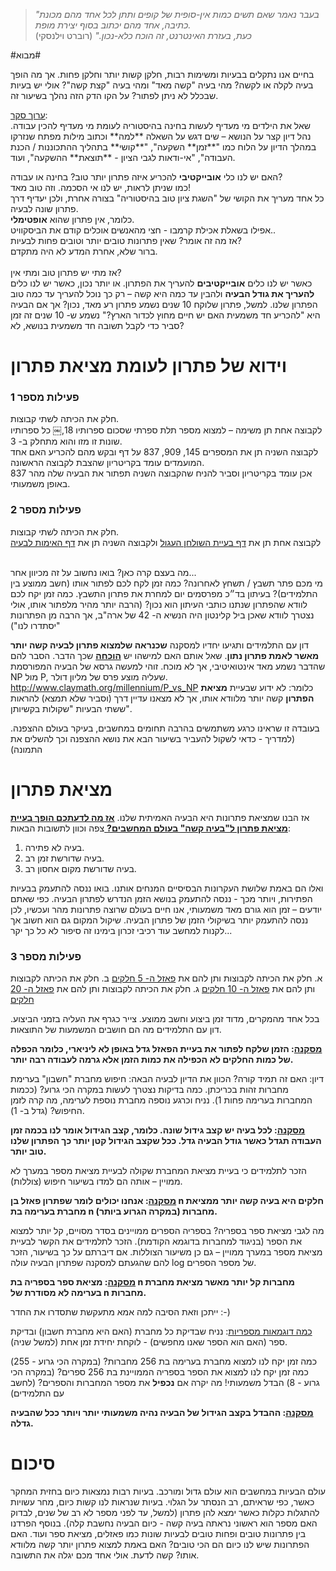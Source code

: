 > *"בעבר נאמר שאם תשים כמות אין-סופית של קופים ותתן לכל אחד מהם מכונת כתיבה, אחד מהם יכתוב בסוף
יצירת מופת. <br>
כעת, בעזרת האינטרנט, זה הוכח כלא-נכון."* (רוברט וילנסקי)

#מבוא#

בחיים אנו נתקלים בבעיות ומשימות רבות, חלקן קשות יותר וחלקן פחות. אך מה הופך בעיה לקלה או לקשה? מהי בעיה "קשה מאד" ומהי בעיה "קצת קשה"? אולי יש בעיות שבכלל לא ניתן לפתור?
על הקו הדק הזה נהלך בשיעור זה.

<u>
ערוך סקר</u>:
<br>
שאל את הילדים מי מעדיף לעשות בחינה בהיסטוריה לעומת מי מעדיף להכין עבודה. נהל דיון קצר על הנושא – שים דגש על השאלה **למה** וכתוב מילות מפתח שנזרקו במהלך הדיון על הלוח כמו "**זמן** השקעה", "**קושי** בתהליך ההתכוננות / הכנת העבודה", "אי-ודאות לגבי הציון - **תוצאת** ההשקעה", ועוד.

האם יש לנו כלי **אובייקטיבי** להכריע איזה פתרון יותר טוב? בחינה או עבודה?
<br>
 כמו שניתן לראות, יש לנו אי הסכמה. וזה טוב מאד!
<br>
 כל אחד מעריך את הקושי של "השגת ציון טוב בהיסטוריה" בצורה אחרת, ולכן יעדיף דרך פתרון שונה לבעיה.
<br>
 כלומר, אין פתרון שהוא **אופטימלי**.
<br>
אפילו בשאלת אכילת קרמבו - חצי מהאנשים אוכלים קודם את הביסקוויט..
<br>
אז מה זה אומר? שאין פתרונות טובים יותר וטובים פחות לבעיות?
<br>
ברור שלא, אחרת המדע לא היה מתקדם.
<br><br>
אז מתי יש פתרון טוב ומתי אין?
<br>
כאשר יש לנו כלים **אובייקטיבים** להעריך את הפתרון. או יותר נכון, כאשר יש לנו כלים **להעריך את גודל הבעיה** ולהבין עד כמה היא קשה – רק כך נוכל להעריך עד כמה טוב הפתרון שלנו.
למשל, פתרון שלוקח 10 שנים נשמע פתרון רע מאד, נכון? אך אם הבעיה היא "להכריע חד משמעית האם יש חיים מחוץ לכדור הארץ?" נשמע ש- 10 שנים זה זמן סביר כדי לקבל תשובה חד משמעית בנושא, לא?

# וידוא של פתרון לעומת מציאת פתרון #
### פעילות מספר 1 ###

חלק את הכיתה לשתי קבוצות.
<br>
 לקבוצה אחת תן משימה – למצוא מספר תלת ספרתי שסכום ספרותיו 18,￼
 כל ספרותיו שונות זו מזו והוא מתחלק ב- 3.
<br>
 לקבוצה השניה תן את המספרים 145, 909, 837 על דף ובקש מהם להכריע האם אחד המועמדים עומד בקריטריון
 שהצבת לקבוצה הראשונה.
<br>
 837 אכן עומד בקריטריון וסביר להניח שהקבוצה השניה תפתור את הבעיה שלה מהר באופן משמעותי.

### פעילות מספר 2 ###

חלק את הכיתה לשתי קבוצות.
<br>
לקבוצה אחת תן את
[דף בעיית השולחן העגול](appendix-a.html "")
 ולקבוצה השניה תן את
[דף האימות לבעיה](appendix-b.html "")

<br>
מה בעצם קרה כאן? בואו נחשוב על זה מכיוון אחר...
<br>
מי מכם פתר תשבץ / תשחץ לאחרונה?
כמה זמן לקח לכם לפתור אותו (חשב ממוצע בין התלמידים)?
  בעיתון בד״כ מפרסמים יום למחרת את פתרון התשבץ.
 כמה זמן יקח לכם לוודא שהפתרון שנתנו כותבי העיתון הוא נכון? (הרבה יותר מהיר מלפתור אותו, אולי נצטרך לוודא שאכן ביל קלינטון היה הנשיא ה- 42 של ארה"ב, אך הרבה מן הפתרונות "יסתדרו לנו")

 דון עם התלמידים ותגיעו יחדיו למסקנה **שכנראה שלמצוא פתרון לבעיה קשה יותר מאשר לאמת פתרון נתון**.
 שאל אותם האם למישהו יש <u>**הוכחה**</u> שכך הדבר.
 הסבר להם שהדבר נשמע מאד אינטואיטיבי, אך לא מוכח.
 זוהי למעשה גרסא של הבעיה המפורסמת NP מול P, שעליה מוצע פרס של מליון דולר.
http://www.claymath.org/millennium/P_vs_NP
כלומר: לא ידוע שבעיית **מציאת הפתרון** קשה יותר מלוודא אותו,
אך לא מצאנו עדיין דרך (וסביר שלא תמצא) להראות ששתי הבעיות "שקולות בקשיותן".

  בעובדה זו שראינו כרגע משתמשים בהרבה תחומים במחשבים, בעיקר בעולם ההצפנה.
(למדריך - כדאי לשקול להעביר בשיעור הבא את נושא ההצפנה וכך להשלים את התמונה)
# מציאת פתרון #

  אז הבנו שמציאת פתרונות היא הבעיה האמיתית שלנו.
<u>
    **אז מה לדעתכם הופך בעיית מציאת פתרון ל"בעיה קשה" בעולם המחשבים?**
</u>
צפה וכוון לתשובות הבאות:

1. בעיה לא פתירה.
2. בעיה שדורשת זמן רב.
3. בעיה שדורשת מקום אחסון רב.

ואלו הם באמת שלושת העקרונות הבסיסיים המנחים אותנו.
בואו ננסה להתעמק בבעיות הפתירות, ויותר מכך - ננסה להתעמק בנושא הזמן הנדרש לפתרון הבעיה.
כפי שאתם יודעים – זמן הוא גורם מאד משמעותי, אנו חיים בעולם שרוצה פתרונות מהר ועכשיו, לכן ננסה להתעמק יותר בשיקולי הזמן של פתרון הבעיה. שיקול המקום גם הוא חשוב אך לקנות למחשב עוד רכיבי זכרון בימינו זה סיפור לא כל כך יקר...

### פעילות מספר 3 ###

א. חלק את הכיתה לקבוצות ותן להם את
[פאזל ה- 5 חלקים](appendix-c.html "")
ב. חלק את הכיתה לקבוצות ותן להם את
[פאזל ה- 10 חלקים](appendix-d.html "")
ג. חלק את הכיתה לקבוצות ותן להם את
[פאזל ה- 20 חלקים](appendix-e.html "")

  בכל אחד מהמקרים, מדוד זמן ביצוע וחשב ממוצע.
צייר כגרף את העליה בזמני הביצוע. דון עם התלמידים מה הם חושבים המשמעות של התוצאות.

**<u>מסקנה</u>: הזמן שלקח לפתור את בעיית הפאזל גדל באופן לא ליניארי,
כלומר הכפלה של כמות החלקים לא הכפילה את כמות הזמן אלא גרמה לעבודה רבה יותר.**

דיון: האם זה תמיד קורה?
הכוון את הדיון לבעיה הבאה: חיפוש מחברת "חשבון" בערימת מחברות זהות בכריכתן.
כמה בדיקות נצטרך לעשות במקרה הכי גרוע? (ככמות המחברות בערימה פחות 1).
נניח וכרגע נוספה מחברת נוספת לערימה, מה קרה לזמן החיפוש? (גדל ב- 1).

**<u>מסקנה</u>: לכל בעיה יש קצב גידול שונה.
כלומר, קצב הגידול אומר לנו בכמה זמן העבודה תגדל כאשר גודל הבעיה גדל.
ככל שקצב הגידול קטן יותר כך הפתרון שלנו טוב יותר.**

הזכר לתלמידים כי בעיית מציאת המחברת שקולה לבעיית מציאת מספר במערך לא ממויין – אותה הם למדו בשיעור חיפוש (צוללות).

**<u>מסקנה</u>: אנחנו יכולים לומר שפתרון פאזל בן n חלקים היא בעיה קשה יותר ממציאת מחברת בערימה בת n מחברות (במקרה הגרוע ביותר).**

מה לגבי מציאת ספר בספריה?
בספריה הספרים ממויינים בסדר מסויים, קל יותר למצוא את הספר (בניגוד למחברות בדוגמא הקודמת).
 הזכר לתלמידים את הקשר לבעיית מציאת מספר במערך ממויין – גם כן משיעור הצוללות.
  אם דיברתם על כך בשיעור, הזכר להם שהגעתם למסקנה שפתרון הבעיה עולה log של מספר הספרים.

**<u>מסקנה</u>: מציאת ספר בספריה בת n מחברות קל יותר מאשר מציאת מחברת בערימה לא מסודרת של n מחברות.**

ייתכן וזאת הסיבה למה אמא מתעקשת שתסדרו את החדר :-)

<u>כמה דוגמאות מספריות</u>:
נניח שבדיקת כל מחברת (האם היא מחברת חשבון) ובדיקת ספר (האם הוא הספר שאנו מחפשים) - לוקחת יחידת זמן אחת (למשל שניה).

כמה זמן יקח לנו למצוא מחברת בערימה בת 256 מחברות? (במקרה הכי גרוע - 255)
כמה זמן יקח לנו למצוא את הספר בספריה הממויינת בת 256 ספרים? (במקרה הכי גרוע - 8)
הבדל משמעותי!
מה יקרה אם **נכפיל** את מספר המחברות והספרים? (לחשב עם התלמידים)

**<u>מסקנה</u>: ההבדל בקצב הגידול של הבעיה נהיה משמעותי יותר ויותר ככל שהבעיה גדלה.**

# סיכום #

עולם הבעיות במחשבים הוא עולם גדול ומורכב. בעיות רבות נמצאות כיום בחזית המחקר כאשר, כפי שראיתם, רב הנסתר על הגלוי. בעיות שנראות לנו קשות כיום, מחר עשויות להתגלות כקלות כאשר ימצא להן פתרון (למשל, עד לפני מספר לא רב של שנים, לבדוק האם מספר הוא ראשוני נראתה בעיה קשה - כיום הבעיה נחשבת קלה). בנוסף הפרדנו בין פתרונות טובים ופחות טובים לבעיות שונות כמו פאזלים, מציאת ספר ועוד. האם הפתרונות שיש לנו כיום הם הכי טובים? האם באמת למצוא פתרון יותר קשה מלוודא אותו? קשה לדעת. אולי אחד מכם יגלה את התשובה.

